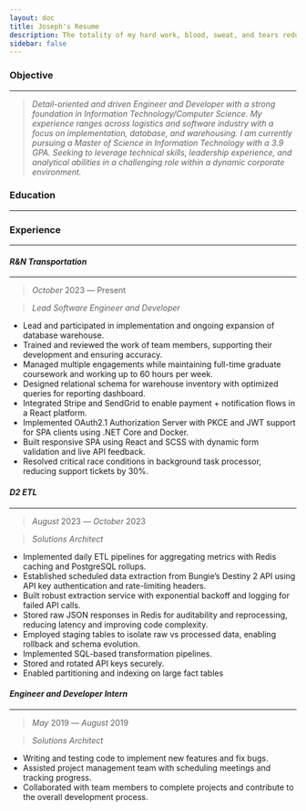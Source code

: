```yaml
---
layout: doc
title: Joseph's Resume
description: The totality of my hard work, blood, sweat, and tears reduced to 1+ pages to be judged by some stranger, as if I am not human, or equal to one.
sidebar: false
---
```


<script setup>
  import ResumeHeader from '../components/ResumeHeader.vue';
  import SpaceBetween from '../components/SpaceBetween.vue';
</script>

<ResumeHeader email="underradicals@gmail.com" phone="9035199940">
  <template #person_name>
    Joseph Burton
  </template>
  <template #subtitle>
    Aspired Engineer and Developer
  </template>
</ResumeHeader>

### Objective

---

> _Detail-oriented and driven Engineer and Developer with a strong foundation in Information Technology/Computer Science. My experience ranges across logistics and software industry with a focus on implementation, database, and warehousing. I am currently pursuing a Master of Science in Information Technology with a 3.9 GPA. Seeking to leverage technical skills, leadership experience, and analytical abilities in a challenging role within a dynamic corporate environment._

### Education

---

<SpaceBetween left="Master of Science in Information Technology"  right="Expected: August 2025"/>
<SpaceBetween left="Bachelor of Science in Computer Science"  right="Commencement: November 2023"/>

### Experience

---

#### _R&N Transportation_

---

> _October_ 2023 &horbar; Present

> _Lead Software Engineer and Developer_

- Lead and participated in implementation and ongoing expansion of database warehouse.
- Trained and reviewed the work of team members, supporting their development and ensuring accuracy.
- Managed multiple engagements while maintaining full-time graduate coursework and working up to 60 hours per week.
- Designed relational schema for warehouse inventory with optimized queries for reporting dashboard.
- Integrated Stripe and SendGrid to enable payment + notification flows in a React platform.
- Implemented OAuth2.1 Authorization Server with PKCE and JWT support for SPA clients using .NET Core and Docker.
- Built responsive SPA using React and SCSS with dynamic form validation and live API feedback.
- Resolved critical race conditions in background task processor, reducing support tickets by 30%.

#### _D2 ETL_

---

> _August_ 2023 &horbar; _October_ 2023

> _Solutions Architect_

- Implemented daily ETL pipelines for aggregating metrics with Redis caching and PostgreSQL rollups.
- Established scheduled data extraction from Bungie’s Destiny 2 API using API key authentication and rate-limiting headers.
- Built robust extraction service with exponential backoff and logging for failed API calls.
- Stored raw JSON responses in Redis for auditability and reprocessing, reducing latency and improving code complexity.
- Employed staging tables to isolate raw vs processed data, enabling rollback and schema evolution.
- Implemented SQL-based transformation pipelines.
- Stored and rotated API keys securely.
- Enabled partitioning and indexing on large fact tables

#### _Engineer and Developer Intern_

---

> _May_ 2019 &horbar; _August_ 2019

> _Solutions Architect_

- Writing and testing code to implement new features and fix bugs.
- Assisted project management team with scheduling meetings and tracking progress.
- Collaborated with team members to complete projects and contribute to the overall development process.